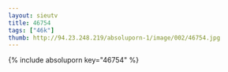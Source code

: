 ```yaml
--- 
layout: sieutv
title: 46754
tags: ["46k"]
thumb: http://94.23.248.219/absoluporn-1/image/002/46754.jpg
---
```

{% include absoluporn key="46754" %} 
